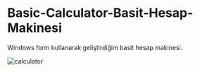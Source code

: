# Basic-Calculator-Basit-Hesap-Makinesi
Windows form kullanarak geliştirdiğim basit hesap makinesi.

![calculator](https://user-images.githubusercontent.com/73322500/185203804-c4ed5c46-a700-448d-b4eb-17db6821fc83.PNG)
